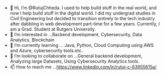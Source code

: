 - 👋 Hi, I’m @RutujChheda. I used to help build stuff in the real world, and now I help build stuff in the digital world.
  I did my undergrad studies in Civil Engineering but decided to transition entirely to the tech industry after dabbling in web development part-time for a few years.
  Currently, I am a Grad. Student at Rutgers University.
- 👀 I’m interested in ...Backend development, Cybersecurity, Data Analytics, Blockchain
- 🌱 I’m currently learning ... Java, Python, Cloud Computing using AWS and Azure, cybersecurity tools.etc.
- 💞️ I’m looking to collaborate on ...General backend development, Analyzing large Datasets, Using Cybersecurity Analytics tools.
- 📫 How to reach me ...https://www.linkedin.com/in/rutuj-c-63955615a/

<!---
RutujChheda/RutujChheda is a ✨ special ✨ repository because its `README.md` (this file) appears on your GitHub profile.
You can click the Preview link to take a look at your changes.
--->
